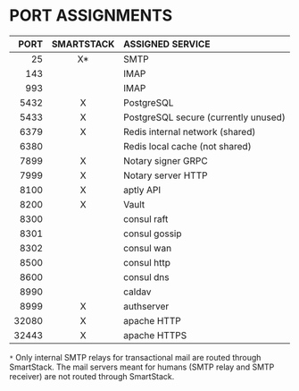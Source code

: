 # PORT ASSIGNMENTS

PORT     | SMARTSTACK | ASSIGNED SERVICE
--------:|:----------:|:-----------------------------------------
    25   |      X*    | SMTP
   143   |            | IMAP
   993   |            | IMAP
  5432   |      X     | PostgreSQL
  5433   |      X     | PostgreSQL secure (currently unused)
  6379   |      X     | Redis internal network (shared)
  6380   |            | Redis local cache (not shared)
  7899   |      X     | Notary signer GRPC
  7999   |      X     | Notary server HTTP
  8100   |      X     | aptly API
  8200   |      X     | Vault
  8300   |            | consul raft
  8301   |            | consul gossip
  8302   |            | consul wan
  8500   |            | consul http
  8600   |            | consul dns
  8990   |            | caldav
  8999   |      X     | authserver
 32080   |      X     | apache HTTP
 32443   |      X     | apache HTTPS



`*` Only internal SMTP relays for transactional mail are routed through
SmartStack. The mail servers meant for humans (SMTP relay and SMTP
receiver) are not routed through SmartStack.
